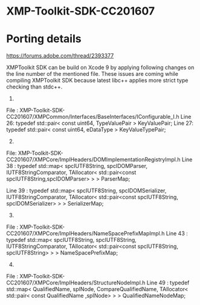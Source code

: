 # XMP-Toolkit-SDK-CC201607

# Porting details 

https://forums.adobe.com/thread/2393377

XMPToolkit SDK can be build on Xcode 9 by applying following changes on the line number of the mentioned file.
These issues are coming while compiling XMPToolkit SDK because latest libc++ applies more strict type checking than stdc++.

1.
File : XMP-Toolkit-SDK-CC201607/XMPCommon/Interfaces/BaseInterfaces/IConfigurable_I.h
Line 26: typedef std::pair< const uint64, TypeValuePair > KeyValuePair;
Line 27: typedef std::pair< const uint64, eDataType > KeyValueTypePair;

2.
File: XMP-Toolkit-SDK-CC201607/XMPCore/ImplHeaders/DOMImplementationRegistryImpl.h
Line 38 : typedef std::map< spcIUTF8String, spcIDOMParser, IUTF8StringComparator, TAllocator< std::pair<const spcIUTF8String,spcIDOMParser> > > ParserMap;

Line 39 : typedef std::map< spcIUTF8String, spcIDOMSerializer, IUTF8StringComparator, TAllocator< std::pair<const spcIUTF8String, spcIDOMSerializer> > > SerializerMap;

3.
File : XMP-Toolkit-SDK-CC201607/XMPCore/ImplHeaders/NameSpacePrefixMapImpl.h
Line 43 : typedef std::map< spcIUTF8String, spcIUTF8String, IUTF8StringComparator, TAllocator< std::pair<const spcIUTF8String,  spcIUTF8String> > > NameSpacePrefixMap;

4.
File : XMP-Toolkit-SDK-CC201607/XMPCore/ImplHeaders/StructureNodeImpl.h
Line 49 : typedef std::map< QualifiedName, spINode, CompareQualifiedName, TAllocator< std::pair< const QualifiedName ,spINode> > > QualifiedNameNodeMap;
